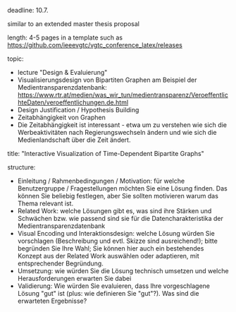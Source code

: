 deadline: 10.7.

similar to an extended master thesis proposal

length: 4-5 pages in a template such as https://github.com/ieeevgtc/vgtc_conference_latex/releases

topic:

- lecture "Design & Evaluierung"
- Visualisierungsdesign von Bipartiten Graphen am Beispiel der Medientransparenzdatenbank: https://www.rtr.at/medien/was_wir_tun/medientransparenz/VeroeffentlichteDaten/veroeffentlichungen.de.html
- Design Justification / Hypothesis Building
- Zeitabhängigkeit von Graphen
- Die Zeitabhängigkeit ist interessant - etwa um zu verstehen wie sich die Werbeaktivitäten nach Regierungswechseln ändern und wie sich die Medienlandschaft über die Zeit ändert.

title: "Interactive Visualization of Time-Dependent Bipartite Graphs"

structure:

- Einleitung / Rahmenbedingungen / Motivation: für welche Benutzergruppe / Fragestellungen möchten Sie eine Lösung finden. Das können Sie beliebig festlegen, aber Sie sollten motivieren warum das Thema relevant ist.
- Related Work: welche Lösungen gibt es, was sind ihre Stärken und Schwächen bzw. wie passend sind sie für die Datencharakteristika der Medientransparenzdatenbank
- Visual Encoding und Interaktionsdesign: welche Lösung würden Sie vorschlagen (Beschreibung und evtl. Skizze sind ausreichend!); bitte begründen Sie Ihre Wahl; Sie können hier auch ein bestehendes Konzept aus der Related Work auswählen oder adaptieren, mit entsprechender Begründung.
- Umsetzung: wie würden Sie die Lösung technisch umsetzen und welche Herausforderungen erwarten Sie dabei
- Validierung: Wie würden Sie evaluieren, dass Ihre vorgeschlagene Lösung "gut" ist (plus: wie definieren Sie "gut"?). Was sind die erwarteten Ergebnisse? 
